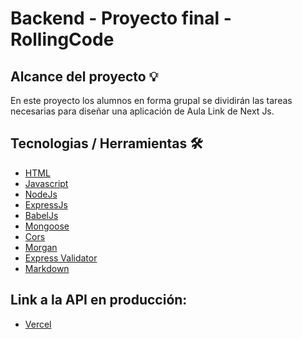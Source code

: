 # Backend - Proyecto final - RollingCode

## Alcance del proyecto 💡

En este proyecto los alumnos en forma grupal se dividirán las tareas necesarias para diseñar una aplicación de Aula Link de Next Js.

## Tecnologias / Herramientas 🛠

- [HTML](https://developer.mozilla.org/es/docs/Web/HTML)
- [Javascript](https://www.w3schools.com/js/)
- [NodeJs](https://nodejs.org/es)
- [ExpressJs](https://expressjs.com/es/)
- [BabelJs](https://babeljs.io/)
- [Mongoose](https://mongoosejs.com/)
- [Cors](https://github.com/expressjs/cors#readme)
- [Morgan](https://github.com/expressjs/morgan)
- [Express Validator](https://express-validator.github.io/docs)
- [Markdown](https://markdown.es/)

## Link a la API en producción:

- [Vercel]()

